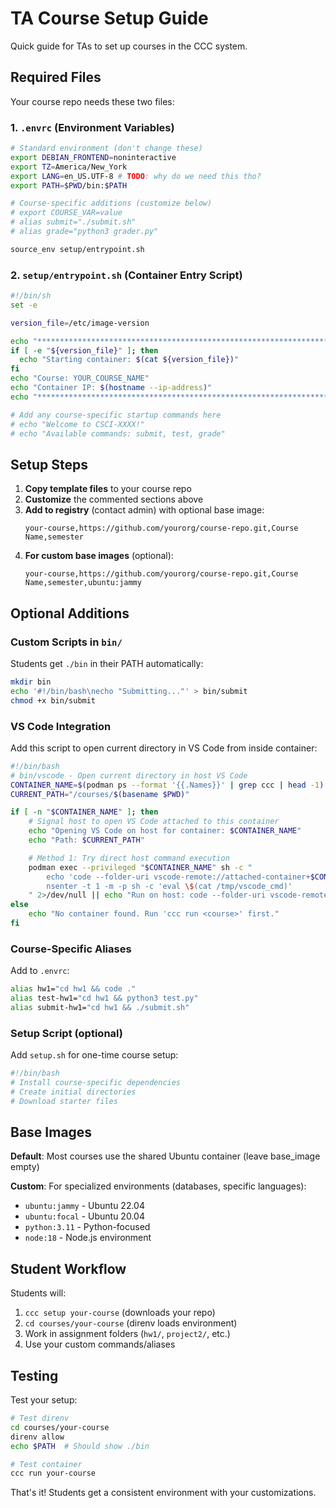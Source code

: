 # TA Course Setup Guide

Quick guide for TAs to set up courses in the CCC system.

## Required Files

Your course repo needs these two files:

### 1. `.envrc` (Environment Variables)
```bash
# Standard environment (don't change these)
export DEBIAN_FRONTEND=noninteractive
export TZ=America/New_York
export LANG=en_US.UTF-8 # TODO: why do we need this tho?
export PATH=$PWD/bin:$PATH

# Course-specific additions (customize below)
# export COURSE_VAR=value
# alias submit="./submit.sh"
# alias grade="python3 grader.py"

source_env setup/entrypoint.sh
```

### 2. `setup/entrypoint.sh` (Container Entry Script)
```bash
#!/bin/sh
set -e

version_file=/etc/image-version

echo "***************************************************************************************"
if [ -e "${version_file}" ]; then
  echo "Starting container: $(cat ${version_file})"
fi
echo "Course: YOUR_COURSE_NAME"
echo "Container IP: $(hostname --ip-address)"
echo "***************************************************************************************"

# Add any course-specific startup commands here
# echo "Welcome to CSCI-XXXX!"
# echo "Available commands: submit, test, grade"
```

## Setup Steps

1. **Copy template files** to your course repo
2. **Customize** the commented sections above
3. **Add to registry** (contact admin) with optional base image:
   ```
   your-course,https://github.com/yourorg/course-repo.git,Course Name,semester
   ```
4. **For custom base images** (optional):
   ```
   your-course,https://github.com/yourorg/course-repo.git,Course Name,semester,ubuntu:jammy
   ```

## Optional Additions

### Custom Scripts in `bin/`
Students get `./bin` in their PATH automatically:
```bash
mkdir bin
echo '#!/bin/bash\necho "Submitting..."' > bin/submit
chmod +x bin/submit
```

### VS Code Integration
Add this script to open current directory in VS Code from inside container:
```bash
#!/bin/bash
# bin/vscode - Open current directory in host VS Code
CONTAINER_NAME=$(podman ps --format '{{.Names}}' | grep ccc | head -1)
CURRENT_PATH="/courses/$(basename $PWD)"

if [ -n "$CONTAINER_NAME" ]; then
    # Signal host to open VS Code attached to this container
    echo "Opening VS Code on host for container: $CONTAINER_NAME"
    echo "Path: $CURRENT_PATH"

    # Method 1: Try direct host command execution
    podman exec --privileged "$CONTAINER_NAME" sh -c "
        echo 'code --folder-uri vscode-remote://attached-container+$CONTAINER_NAME$CURRENT_PATH' > /tmp/vscode_cmd
        nsenter -t 1 -m -p sh -c 'eval \$(cat /tmp/vscode_cmd)'
    " 2>/dev/null || echo "Run on host: code --folder-uri vscode-remote://attached-container+$CONTAINER_NAME$CURRENT_PATH"
else
    echo "No container found. Run 'ccc run <course>' first."
fi
```

### Course-Specific Aliases
Add to `.envrc`:
```bash
alias hw1="cd hw1 && code ."
alias test-hw1="cd hw1 && python3 test.py"
alias submit-hw1="cd hw1 && ./submit.sh"
```

### Setup Script (optional)
Add `setup.sh` for one-time course setup:
```bash
#!/bin/bash
# Install course-specific dependencies
# Create initial directories
# Download starter files
```

## Base Images

**Default**: Most courses use the shared Ubuntu container (leave base_image empty)

**Custom**: For specialized environments (databases, specific languages):
- `ubuntu:jammy` - Ubuntu 22.04
- `ubuntu:focal` - Ubuntu 20.04
- `python:3.11` - Python-focused
- `node:18` - Node.js environment

## Student Workflow

Students will:
1. `ccc setup your-course` (downloads your repo)
2. `cd courses/your-course` (direnv loads environment)
3. Work in assignment folders (`hw1/`, `project2/`, etc.)
4. Use your custom commands/aliases

## Testing

Test your setup:
```bash
# Test direnv
cd courses/your-course
direnv allow
echo $PATH  # Should show ./bin

# Test container
ccc run your-course
```

That's it! Students get a consistent environment with your customizations.
